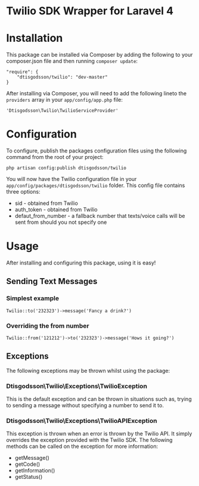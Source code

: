 Twilio SDK Wrapper for Laravel 4
===============


# Installation

This package can be installed via Composer by adding the following to your composer.json file and then running `composer update`:

	"require": {
		"dtisgodsson/twilio": "dev-master"
	}
	
After installing via Composer, you will need to add the following lineto the `providers` array in your `app/config/app.php` file:

	'Dtisgodsson\Twilio\TwilioServiceProvider'
  
# Configuration
  
To configure, publish the packages configuration files using the following command from the root of your project:

	php artisan config:publish dtisgodsson/twilio
	
You will now have the Twilio configuration file in your `app/config/packages/dtisgodsson/twilio` folder. This config file contains three options:

* sid - obtained from Twilio
* auth_token - obtained from Twilio
* defaut_from_number - a fallback number that texts/voice calls will be sent from should you not specify one

# Usage

After installing and configuring this package, using it is easy!

## Sending Text Messages

### Simplest example

	Twilio::to('232323')->message('Fancy a drink?')
	
### Overriding the from number

	Twilio::from('121212')->to('232323')->message('Hows it going?')
	
## Exceptions

The following exceptions may be thrown whilst using the package:

### Dtisgodsson\Twilio\Exceptions\TwilioException

This is the default exception and can be thrown in situations such as, trying to sending a message without specifying a number to send it to.

### Dtisgodsson\Twilio\Exceptions\TwilioAPIException

This exception is thrown when an error is thrown by the Twilio API. It simply overrides the exception provided with the Twilio SDK. The following methods can be called on the exception for more information:

* getMessage()
* getCode()
* getInformation()
* getStatus()
